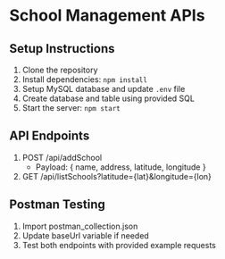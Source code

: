 # School Management APIs

## Setup Instructions
1. Clone the repository
2. Install dependencies: `npm install`
3. Setup MySQL database and update `.env` file
4. Create database and table using provided SQL
5. Start the server: `npm start`

## API Endpoints
1. POST /api/addSchool
   - Payload: { name, address, latitude, longitude }
2. GET /api/listSchools?latitude={lat}&longitude={lon}

## Postman Testing
1. Import postman_collection.json
2. Update baseUrl variable if needed
3. Test both endpoints with provided example requests